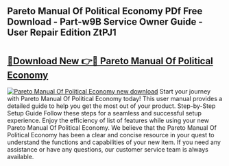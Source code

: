 ## Pareto Manual Of Political Economy PDf Free Download - Part-w9B Service Owner Guide - User Repair Edition ZtPJ1

# <h2><a href="http://cf25288.oget.top/?id=Pareto+Manual+Of+Political+Economy">🔗Download New 👉🔴 Pareto Manual Of Political Economy</a></h2>

[![Pareto Manual Of Political Economy new download](https://i.imgur.com/5g1atiW.png)](http://cf25288.oget.top/?id=Pareto+Manual+Of+Political+Economy)
Start your journey with Pareto Manual Of Political Economy today! This user manual provides a detailed guide to help you get the most out of your product. Step-by-Step Setup Guide Follow these steps for a seamless and successful setup experience. Enjoy the efficiency of list of features while using your new Pareto Manual Of Political Economy. We believe that the Pareto Manual Of Political Economy has been a clear and concise resource in your quest to understand the functions and capabilities of your new item. If you need any assistance or have any questions, our customer service team is always available.
